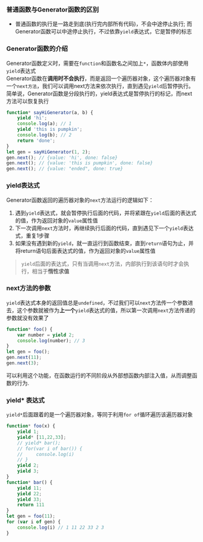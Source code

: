 ### 普通函数与Generator函数的区别
- 普通函数的执行是一路走到底(执行完内部所有代码)，不会中途停止执行; 而Generator函数可以中途停止执行，不过依靠`yield`表达式，它是暂停的标志
### Generator函数的介绍
Generator函数定义时，需要在`function`和函数名之间加上`*`，函数体内部使用`yield`表达式    
Generator函数在**调用时不会执行**，而是返回一个遍历器对象，这个遍历器对象有一个`next方法`，我们可以调用next方法来依次执行，直到遇见`yield`后暂停执行。简单说，Generator函数是分段执行的，yield表达式是暂停执行的标记，而next方法可以恢复执行  
```js
function* sayHiGenerator(a, b) {
    yield 'hi';
    console.log(a); // 1
    yield 'this is pumpkin';
    console.log(b); // 2
    return 'done';
}
let gen = sayHiGenerator(1, 2);
gen.next(); // {value: 'hi', done: false}
gen.next(); // {value: 'this is pumpkin', done: false}
gen.next(); // {value: "ended", done: true}
```
### yield表达式
Generator函数返回的遍历器对象的`next`方法运行的逻辑如下：  
1. 遇到`yield`表达式，就会暂停执行后面的代码，并将紧跟在`yield`后面的表达式的值，作为返回对象的`value`属性值
2. 下一次调用`next`方法时，再继续执行后面的代码，直到遇见下一个`yield`表达式，重复1步骤
3. 如果没有遇到新的`yield`，就一直运行到函数结束，直到`return`语句为止，并将return语句后面表达式的值，作为返回对象的`value`属性值  
> `yield`后面的表达式，只有当调用`next`方法，内部执行到该语句时才会执行，相当于**惰性求值**
### next方法的参数
`yield`表达式本身的返回值总是`undefined`，不过我们可以`next`方法传一个参数进去，这个参数就被作为**上一个**`yield`表达式的值，所以第一次调用`next`方法传递的参数就没有效果了  
```js
function* foo() {
    var number = yield 2;
    console.log(number); // 3
}
let gen = foo();
gen.next(11);
gen.next(3);
```
可以利用这个功能，在函数运行的不同阶段从外部想函数内部注入值，从而调整函数的行为.
### yield* 表达式
`yield*`后面跟着的是一个遍历器对象，等同于利用`for of`循环遍历该遍历器对象
```js
function* foo(x) {
    yield 1;
    yield* [11,22,33];
    // yield* bar();
    // for(var i of bar()) {
    //     console.log(i)
    // }
    yield 2;
    yield 3;
}
function* bar() {
    yield 11;
    yield 22;
    yield 33;
    return 111
}
let gen = foo(11);
for (var i of gen) {
    console.log(i) // 1 11 22 33 2 3
}
```